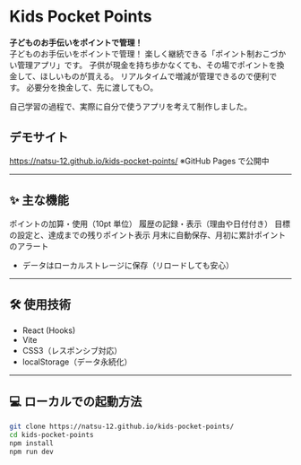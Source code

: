 # Kids Pocket Points

**子どものお手伝いをポイントで管理！**  
子どものお手伝いをポイントで管理！
楽しく継続できる「ポイント制おこづかい管理アプリ」です。
子供が現金を持ち歩かなくても、その場でポイントを換金して、ほしいものが買える。
リアルタイムで増減が管理できるので便利です。
必要分を換金して、先に渡しても○。

自己学習の過程で、実際に自分で使うアプリを考えて制作しました。

##  デモサイト

 https://natsu-12.github.io/kids-pocket-points/
※GitHub Pages で公開中

---

## ✨ 主な機能

 ポイントの加算・使用（10pt 単位）
 履歴の記録・表示（理由や日付付き）
 目標の設定と、達成までの残りポイント表示
 月末に自動保存、月初に累計ポイントのアラート
-  データはローカルストレージに保存（リロードしても安心）

---

## 🛠 使用技術

- React (Hooks)
- Vite
- CSS3（レスポンシブ対応）
- localStorage（データ永続化）

---

## 💻 ローカルでの起動方法

```bash
git clone https://natsu-12.github.io/kids-pocket-points/
cd kids-pocket-points
npm install
npm run dev